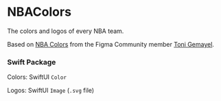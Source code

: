 # NBAColors

The colors and logos of every NBA team.

Based on [NBA Colors](https://www.figma.com/community/file/883377729882264224/NBA-Colors) from the Figma Community member [Toni Gemayel](https://github.com/Tgemayel).

### Swift Package

Colors: SwiftUI `Color`

Logos: SwiftUI  `Image` (`.svg` file)
